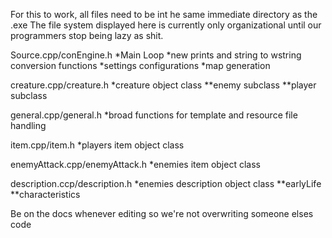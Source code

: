 For this to work, all files need to be int he same immediate directory as the .exe
The file system displayed here is currently only organizational until our programmers stop being lazy as shit.

Source.cpp/conEngine.h
  *Main Loop
  *new prints and string to wstring conversion functions
  *settings configurations
  *map generation
  
creature.cpp/creature.h
  *creature object class
    **enemy subclass
    **player subclass

general.cpp/general.h
  *broad functions for template and resource file handling

item.cpp/item.h
  *players item object class

enemyAttack.cpp/enemyAttack.h
  *enemies item object class

description.ccp/description.h
  *enemies description object class
    **earlyLife
    **characteristics
 

Be on the docs whenever editing so we're not overwriting someone elses code
